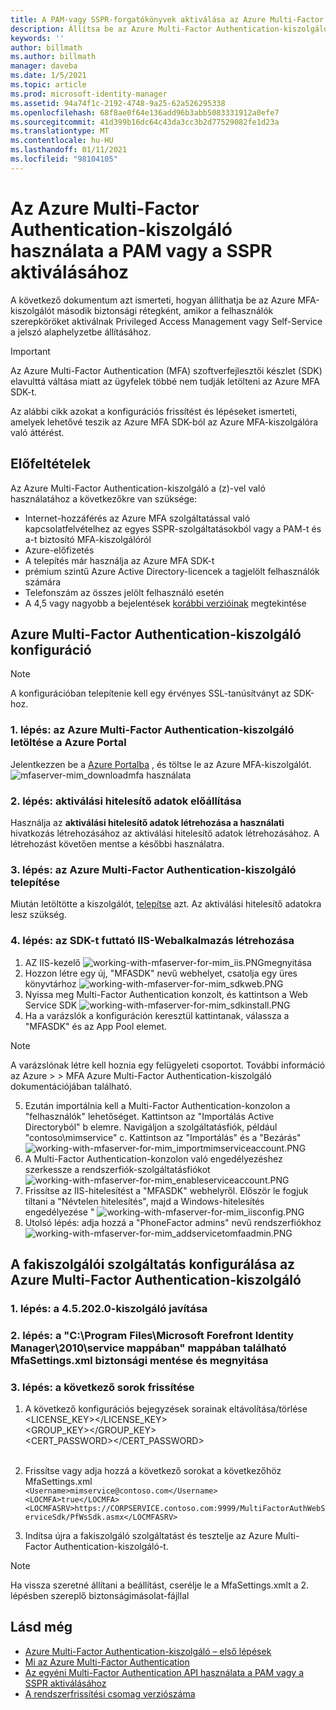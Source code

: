 ```yaml
---
title: A PAM-vagy SSPR-forgatókönyvek aktiválása az Azure Multi-Factor Authentication-kiszolgáló használatával | Microsoft Docs
description: Állítsa be az Azure Multi-Factor Authentication-kiszolgálót második biztonsági rétegként, amikor a felhasználók Privileged Access Management és az önkiszolgáló jelszó-visszaállítási szolgáltatásban aktiválják a szerepköröket.
keywords: ''
author: billmath
ms.author: billmath
manager: daveba
ms.date: 1/5/2021
ms.topic: article
ms.prod: microsoft-identity-manager
ms.assetid: 94a74f1c-2192-4748-9a25-62a526295338
ms.openlocfilehash: 68f8ae0f64e136add96b3abb5083331912a0efe7
ms.sourcegitcommit: 41d399b16dc64c43da3cc3b2d77529082fe1d23a
ms.translationtype: MT
ms.contentlocale: hu-HU
ms.lasthandoff: 01/11/2021
ms.locfileid: "98104105"
---
```

# <a name="use-azure-multi-factor-authentication-server-to-activate-pam-or-sspr"></a>Az Azure Multi-Factor Authentication-kiszolgáló használata a PAM vagy a SSPR aktiválásához
A következő dokumentum azt ismerteti, hogyan állíthatja be az Azure MFA-kiszolgálót második biztonsági rétegként, amikor a felhasználók szerepköröket aktiválnak Privileged Access Management vagy Self-Service a jelszó alaphelyzetbe állításához.

> [!IMPORTANT]
> Az Azure Multi-Factor Authentication (MFA) szoftverfejlesztői készlet (SDK) elavulttá váltása miatt az ügyfelek többé nem tudják letölteni az Azure MFA SDK-t.

Az alábbi cikk azokat a konfigurációs frissítést és lépéseket ismerteti, amelyek lehetővé teszik az Azure MFA SDK-ból az Azure MFA-kiszolgálóra való áttérést.

## <a name="prerequisites"></a>Előfeltételek

Az Azure Multi-Factor Authentication-kiszolgáló a (z)-vel való használatához a következőkre van szüksége:

- Internet-hozzáférés az Azure MFA szolgáltatással való kapcsolatfelvételhez az egyes SSPR-szolgáltatásokból vagy a PAM-t és a-t biztosító MFA-kiszolgálóról
- Azure-előfizetés
- A telepítés már használja az Azure MFA SDK-t
- prémium szintű Azure Active Directory-licencek a tagjelölt felhasználók számára
- Telefonszám az összes jelölt felhasználó esetén
- A 4,5 vagy nagyobb a bejelentések [korábbi verzióinak](./reference/version-history.md) megtekintése

## <a name="azure-multi-factor-authentication-server-configuration"></a>Azure Multi-Factor Authentication-kiszolgáló konfiguráció 
> [!NOTE] 
> A konfigurációban telepítenie kell egy érvényes SSL-tanúsítványt az SDK-hoz. 

### <a name="step-1-download-azure-multi-factor-authentication-server-from-the-azure-portal"></a>1. lépés: az Azure Multi-Factor Authentication-kiszolgáló letöltése a Azure Portal 
Jelentkezzen be a [Azure Portalba](https://portal.azure.com/) , és töltse le az Azure MFA-kiszolgálót.
![mfaserver-mim_downloadmfa használata](media/working-with-mfaserver-for-mim/working-with-mfaserver-for-mim_downloadmfa.PNG)

### <a name="step-2-generate-activation-credentials"></a>2. lépés: aktiválási hitelesítő adatok előállítása
Használja az **aktiválási hitelesítő adatok létrehozása a használati** hivatkozás létrehozásához az aktiválási hitelesítő adatok létrehozásához. A létrehozást követően mentse a későbbi használatra.

### <a name="step-3-install-the-azure-multi-factor-authentication-server"></a>3. lépés: az Azure Multi-Factor Authentication-kiszolgáló telepítése
Miután letöltötte a kiszolgálót, [telepítse](https://docs.microsoft.com/azure/active-directory/authentication/howto-mfaserver-deploy#install-and-configure-the-mfa-server) azt.  Az aktiválási hitelesítő adatokra lesz szükség. 

### <a name="step-4-create-your-iis-web-application-that-will-host-the-sdk"></a>4. lépés: az SDK-t futtató IIS-Webalkalmazás létrehozása
1. AZ IIS-kezelő ![working-with-mfaserver-for-mim_iis.PNGmegnyitása ](media/working-with-mfaserver-for-mim/working-with-mfaserver-for-mim_iis.PNG)
2.  Hozzon létre egy új, "MFASDK" nevű webhelyet, csatolja egy üres könyvtárhoz ![working-with-mfaserver-for-mim_sdkweb.PNG](media/working-with-mfaserver-for-mim/working-with-mfaserver-for-mim_sdkweb.PNG)
3. Nyissa meg Multi-Factor Authentication konzolt, és kattintson a Web Service SDK ![working-with-mfaserver-for-mim_sdkinstall.PNG](media/working-with-mfaserver-for-mim/working-with-mfaserver-for-mim_sdkinstall.PNG)
4. Ha a varázslók a konfiguráción keresztül kattintanak, válassza a "MFASDK" és az App Pool elemet.

> [!NOTE] 
> A varázslónak létre kell hoznia egy felügyeleti csoportot. További információ az Azure > > MFA Azure Multi-Factor Authentication-kiszolgáló dokumentációjában található.

5. Ezután importálnia kell a Multi-Factor Authentication-konzolon a "felhasználók" lehetőséget. Kattintson az "Importálás Active Directoryból" b elemre. Navigáljon a szolgáltatásfiók, például "contoso\mimservice" c. Kattintson az "Importálás" és a "Bezárás" ![working-with-mfaserver-for-mim_importmimserviceaccount.PNG](media/working-with-mfaserver-for-mim/working-with-mfaserver-for-mim_importmimserviceaccount.PNG) 
6. A Multi-Factor Authentication-konzolon való engedélyezéshez szerkessze a rendszerfiók-szolgáltatásfiókot ![working-with-mfaserver-for-mim_enableserviceaccount.PNG](media/working-with-mfaserver-for-mim/working-with-mfaserver-for-mim_enableserviceaccount.PNG)
7. Frissítse az IIS-hitelesítést a "MFASDK" webhelyről. Először le fogjuk tiltani a "Névtelen hitelesítés", majd a Windows-hitelesítés engedélyezése " ![working-with-mfaserver-for-mim_iisconfig.PNG](media/working-with-mfaserver-for-mim/working-with-mfaserver-for-mim_iisconfig.PNG)
8. Utolsó lépés: adja hozzá a "PhoneFactor admins" nevű rendszerfiókhoz ![working-with-mfaserver-for-mim_addservicetomfaadmin.PNG](media/working-with-mfaserver-for-mim/working-with-mfaserver-for-mim_addservicetomfaadmin.PNG)

## <a name="configuring-the-mim-service-for-azure-multi-factor-authentication-server"></a>A fakiszolgálói szolgáltatás konfigurálása az Azure Multi-Factor Authentication-kiszolgáló 

### <a name="step-1-patch-server-to-452020"></a>1. lépés: a 4.5.202.0-kiszolgáló javítása
 
### <a name="step-2-backup-and-open-the-mfasettingsxml-located-in-the-cprogram-filesmicrosoft-forefront-identity-manager2010service"></a>2. lépés: a "C:\Program Files\Microsoft Forefront Identity Manager\2010\service mappában" mappában található MfaSettings.xml biztonsági mentése és megnyitása

### <a name="step-3-update-the-following-lines"></a>3. lépés: a következő sorok frissítése
1. A következő konfigurációs bejegyzések sorainak eltávolítása/törlése <br>
<LICENSE_KEY></LICENSE_KEY><br>
<GROUP_KEY></GROUP_KEY><br>
<CERT_PASSWORD></CERT_PASSWORD><br>
<CertFilePath></CertFilePath><br>

2. Frissítse vagy adja hozzá a következő sorokat a következőhöz MfaSettings.xml <br>
`<Username>mimservice@contoso.com</Username>` <br>
`<LOCMFA>true</LOCMFA>`<br>
`<LOCMFASRV>https://CORPSERVICE.contoso.com:9999/MultiFactorAuthWebServiceSdk/PfWsSdk.asmx</LOCMFASRV>`

3. Indítsa újra a fakiszolgáló szolgáltatást és tesztelje az Azure Multi-Factor Authentication-kiszolgáló-t.

> [!NOTE] 
> Ha vissza szeretné állítani a beállítást, cserélje le a MfaSettings.xmlt a 2. lépésben szereplő biztonságimásolat-fájllal


## <a name="see-also"></a>Lásd még

-    [Azure Multi-Factor Authentication-kiszolgáló – első lépések](https://docs.microsoft.com/azure/active-directory/authentication/howto-mfaserver-deploy)
- [Mi az Azure Multi-Factor Authentication](https://docs.microsoft.com/azure/multi-factor-authentication/multi-factor-authentication)
- [Az egyéni Multi-Factor Authentication API használata a PAM vagy a SSPR aktiválásához](Working-with-custommfaserver-for-mim.md)
- [A rendszerfrissítési csomag verziószáma](./reference/version-history.md)
